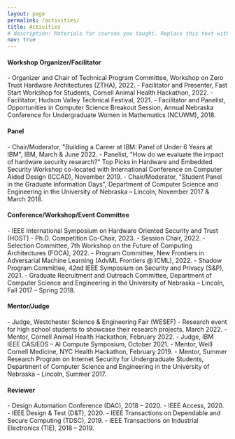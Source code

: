```yaml
---
layout: page
permalink: /activities/
title: Activities
# description: Materials for courses you taught. Replace this text with your description.
nav: true
---
```


<!-- For now, this page is assumed to be a static description of your courses. You can convert it to a collection similar to `_projects/` so that you can have a dedicated page for each course.

Organize your courses by years, topics, or universities, however you like! -->

<h4><b>Workshop Organizer/Facilitator</b></h4>
- Organizer and Chair of Technical Program Committee, Workshop on Zero Trust Hardware Architectures (ZTHA), 2022.
- Facilitator and Presenter, Fast Start Workshop for Students, Cornell Animal Health Hackathon, 2022. 
- Facilitator, Hudson Valley Technical Festival, 2021. 
- Facilitator and Panelist, Opportunities in Computer Science Breakout Session, Annual Nebraska Conference for Undergraduate Women in Mathematics (NCUWM), 2018. 


<h4><b>Panel</b></h4>
- Chair/Moderator, "Building a Career at IBM: Panel of Under 6 Years at IBM", IBM, March & June 2022. 
- Panelist, "How do we evaluate the impact of hardware security research?" Top Picks in Hardware and Embedded Security Workshop co-located with International Conference on Computer Aided Design (ICCAD), November 2019. 
- Chair/Moderator, "Student Panel in the Graduate Information Days", Department of Computer Science and Engineering in the University of Nebraska – Lincoln, November 2017 & March 2018. 

<h4><b>Conference/Workshop/Event Committee</b></h4>
- IEEE International Symposium on Hardware Oriented Security and Trust (HOST)
    - Ph.D. Competition Co-Chair, 2023. 
    - Session Chair, 2022.
- Selection Committee, 7th Workshop on the Future of Computing Architectures (FOCA), 2022. 
- Program Committee, New Frontiers in Adversarial Machine Learning (AdvML Frontiers @ ICML), 2022. 
- Shadow Program Committee, 42nd IEEE Symposium on Security and Privacy (S&P), 2021. 
- Graduate Recruitment and Outreach Committee, Department of Computer Science and Engineering in the University of Nebraska – Lincoln, Fall 2017 – Spring 2018. 

<h4><b>Mentor/Judge</b></h4>
- Judge, Westchester Science & Engineering Fair (WESEF) - Research event for high school students to showcase their research projects, March 2022. 
- Mentor, Cornell Animal Health Hackathon, February 2022. 
- Judge, IBM IEEE CAS/EDS – AI Compute Symposium, October 2021. 
- Mentor, Weill Cornell Medicine, NYC Health Hackathon, February 2019. 
- Mentor, Summer Research Program on Internet Security for Undergraduate Students, Department of Computer Science and Engineering in the University of Nebraska – Lincoln, Summer 2017. 

<h4><b>Reviewer</b></h4>
- Design Automation Conference (DAC), 2018 – 2020.
- IEEE Access, 2020. 
- IEEE Design & Test (D&T), 2020. 
- IEEE Transactions on Dependable and Secure Computing (TDSC), 2019. 
- IEEE Transactions on Industrial Electronics (TIE), 2018 – 2019. 
